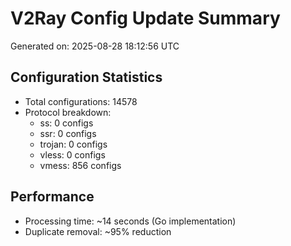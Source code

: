 # V2Ray Config Update Summary
Generated on: 2025-08-28 18:12:56 UTC

## Configuration Statistics
- Total configurations: 14578
- Protocol breakdown:
  - ss: 0 configs
  - ssr: 0 configs
  - trojan: 0 configs
  - vless: 0 configs
  - vmess: 856 configs

## Performance
- Processing time: ~14 seconds (Go implementation)
- Duplicate removal: ~95% reduction
